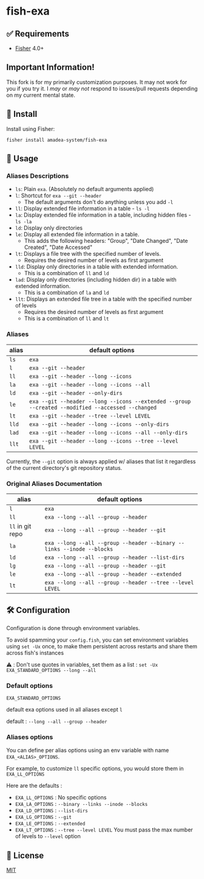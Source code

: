 # fish-exa

## ✅ Requirements
- [Fisher](https://github.com/jorgebucaran/fisher) 4.0+

## Important Information!
This fork is for my primarily customization purposes. 
It may not work for you if you try it.
I *may* or *may not* respond to issues/pull requests depending on my current mental state.

## 🚀 Install

Install using Fisher:

```console
fisher install amadea-system/fish-exa
```

## 🔧 Usage

### Aliases Descriptions

- `ls`: Plain `exa`. (Absolutely no default arguments applied)
- `l`: Shortcut for `exa --git --header`
  - The default arguments don't do anything unless you add `-l`
- `ll`: Display extended file information in a table - `ls -l`
- `la`: Display extended file information in a table, including hidden files - `ls -la`
- `ld`: Display only directories
- `le`: Display all extended file information in a table.
  - This adds the following headers: "Group", "Date Changed", "Date Created", "Date Accessed"
- `lt`: Displays a file tree with the specified number of levels.
  - Requires the desired number of levels as first argument
- `lld`: Display only directories in a table with extended information.
  - This is a combination of `ll` and `ld`
- `lad`: Display only directories (including hidden dir) in a table with extended information.
  - This is a combination of `la` and `ld`
- `llt`: Displays an extended file tree in a table with the specified number of levels
  - Requires the desired number of levels as first argument
  - This is a combination of `ll` and `lt`

### Aliases

| alias | default options                                                                                  |
| ----- | ------------------------------------------------------------------------------------------------ |
| `ls`  | `exa`                                                                                            |
| `l`   | `exa --git --header`                                                                             |
| `ll`  | `exa --git --header --long --icons`                                                              |
| `la`  | `exa --git --header --long --icons --all`                                                        |
| `ld`  | `exa --git --header --only-dirs`                                                                 |
| `le`  | `exa --git --header --long --icons --extended --group --created --modified --accessed --changed` |
| `lt`  | `exa --git --header --tree --level LEVEL`                                                        |
| `lld` | `exa --git --header --long --icons --only-dirs`                                                  |
| `lad` | `exa --git --header --long --icons --all --only-dirs`                                            |
| `llt` | `exa --git --header --long --icons --tree --level LEVEL`                                         |

Currently, the `--git` option is always applied w/ aliases that list it regardless of the current directory's git repository status.

### Original Aliases Documentation

| alias            | default options                                                        |
| ---------------- | ---------------------------------------------------------------------- |
| `l`              | `exa`                                                                  |
| `ll`             | `exa --long --all --group --header`                                    |
| `ll` in git repo | `exa --long --all --group --header --git`                              |
| `la`             | `exa --long --all --group --header --binary --links --inode --blocks`  |
| `ld`             | `exa --long --all --group --header --list-dirs`                        |
| `lg`             | `exa --long --all --group --header --git`                              |
| `le`             | `exa --long --all --group --header --extended`                         |
| `lt`             | `exa --long --all --group --header --tree --level LEVEL`               |

## 🛠 Configuration

Configuration is done through environment variables.

To avoid spamming your `config.fish`, you can set environment variables using `set -Ux` once, to make them persistent across restarts and share them across fish's instances

⚠️ : Don't use quotes in variables, set them as a list : `set -Ux EXA_STANDARD_OPTIONS --long --all`

### Default options

`EXA_STANDARD_OPTIONS`


default exa options used in all aliases except `l`

default : `--long --all --group --header`

### Aliases options

You can define per alias options using an env variable with name `EXA_<ALIAS>_OPTIONS`.

For example, to customize `ll` specific options, you would store them in `EXA_LL_OPTIONS`

Here are the defaults :

- `EXA_LL_OPTIONS` : No specific options
- `EXA_LA_OPTIONS` : `--binary --links --inode --blocks`
- `EXA_LD_OPTIONS` : `--list-dirs`
- `EXA_LG_OPTIONS` : `--git`
- `EXA_LE_OPTIONS` : `--extended`
- `EXA_LT_OPTIONS` : `--tree --level LEVEL` You must pass the max number of levels to `--level` option

## 📝 License

[MIT](https://github.com/Gazorby/fish-exa/blob/master/LICENSE)
